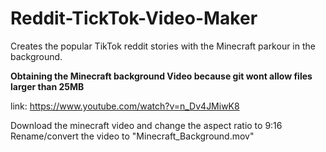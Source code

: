 # Reddit-TickTok-Video-Maker
Creates the popular TikTok reddit stories  with the Minecraft parkour in the background.


**Obtaining the Minecraft background Video because git wont allow files larger than 25MB**

link: https://www.youtube.com/watch?v=n_Dv4JMiwK8

Download the minecraft video and change the aspect ratio to 9:16
Rename/convert the video to "Minecraft_Background.mov"
